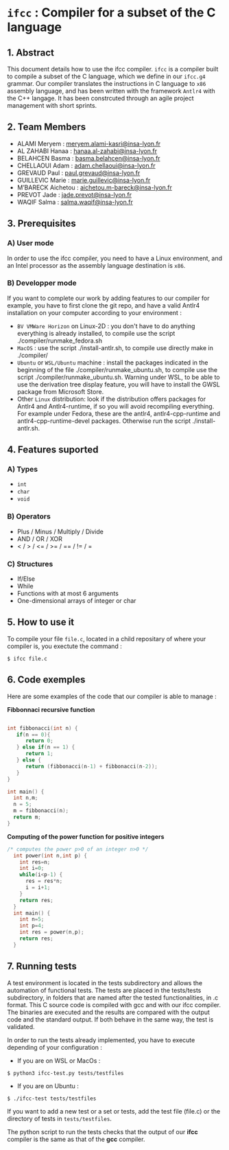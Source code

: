 # `ifcc` : Compiler for a subset of the C language

## 1. Abstract
This document details how to use the ifcc compiler. `ifcc` is a compiler built to compile a subset of the C language, which we define in our `ifcc.g4` grammar. Our compiler translates the instructions in C language to `x86` assembly language, and has been written with the framework `Antlr4` with the C++ langage. It has been constrcuted through an agile project management with short sprints.

## 2. Team Members
- ALAMI Meryem : meryem.alami-kasri@insa-lyon.fr
- AL ZAHABI Hanaa : hanaa.al-zahabi@insa-lyon.fr
- BELAHCEN Basma : basma.belahcen@insa-lyon.fr
- CHELLAOUI Adam : adam.chellaoui@insa-lyon.fr
- GREVAUD Paul : paul.grevaud@insa-lyon.fr
- GUILLEVIC Marie : marie.guillevic@insa-lyon.fr
- M’BARECK Aichetou : aichetou.m-bareck@insa-lyon.fr
- PREVOT Jade : jade.prevot@insa-lyon.fr
- WAQIF Salma : salma.waqif@insa-lyon.fr


## 3. Prerequisites
### A) User mode
In order to use the ifcc compiler, you need to have a Linux environment, and an Intel processor as the assembly language destination is `x86`.

### B) Developper mode
If you want to complete our work by adding features to our compiler for example, you have to first clone the git repo, and have a valid Antlr4 installation on your computer according to your environment :

- `BV VMWare Horizon` on Linux-2D : you don't have to do anything everything is already installed, to compile use the script ./compiler/runmake_fedora.sh
- `MacOS` : use the script ./install-antlr.sh, to compile use directly make in ./compiler/
- `Ubuntu` or `WSL/Ubuntu` machine : install the packages indicated in the beginning of the file ./compiler/runmake_ubuntu.sh, to compile use the script ./compiler/runmake_ubuntu.sh. Warning under WSL, to be able to use the derivation tree display feature, you will have to install the GWSL package from Microsoft Store.
- Other `Linux` distribution: look if the distribution offers packages for Antlr4 and Antlr4-runtime, if so you will avoid recompiling everything. For example under Fedora, these are the antlr4, antlr4-cpp-runtime and antlr4-cpp-runtime-devel packages. Otherwise run the script ./install-antlr.sh.

## 4. Features suported
### A) Types
- `int`
- `char`
- `void`

### B) Operators
- Plus / Minus / Multiply / Divide
- AND / OR / XOR
- < / > / <= / >= / == / != / =

### C) Structures
- If/Else
- While
- Functions with at most 6 arguments
- One-dimensional arrays of integer or char

## 5. How to use it

To compile your file `file.c`, located in a child repositary of where your compiler is, you exectute the command :
```
$ ifcc file.c
```
## 6. Code exemples
Here are some examples of the code that our compiler is able to manage :

**Fibbonnaci recursive function**
```c

int fibbonacci(int n) {
   if(n == 0){
      return 0;
   } else if(n == 1) {
      return 1;
   } else {
      return (fibbonacci(n-1) + fibbonacci(n-2));
   }
}

int main() {
  int n,m;
  n = 5;
  m = fibbonacci(n);
  return m;
}
```
**Computing of the power function for positive integers**
```c
/* computes the power p>0 of an integer n>0 */
  int power(int n,int p) {
    int res=n;
    int i=0;
    while(i<p-1) {
      res = res*n;
      i = i+1;
    }
    return res;
  }
  int main() {
    int n=5;
    int p=4;
    int res = power(n,p);
    return res;
  }
```
## 7. Running tests

A test environment is located in the tests subdirectory and allows the automation of functional tests. The tests are placed in the tests/tests subdirectory, in folders that are named after the tested functionalities, in .c format. This C source code is compiled with gcc and with our ifcc compiler. The binaries are executed and the results are compared with the output code and the standard output. If both behave in the same way, the test is validated.

In order to run the tests already implemented, you have to execute depending of your configuration :

 - If you are on WSL or MacOs :
``` 
$ python3 ifcc-test.py tests/testfiles
```
 - If you are on Ubuntu : 
``` 
$ ./ifcc-test tests/testfiles
```

If you want to add a new test or a set or tests, add the test file (file.c) or the directory of tests in `tests/testfiles`.

The python script to run the tests checks that the output of our **ifcc** compiler is the same as that of the **gcc** compiler.

